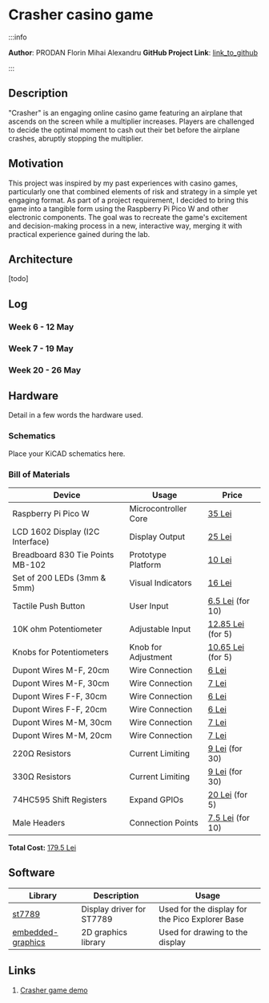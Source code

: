# Crasher casino game

:::info 

**Author**: PRODAN Florin Mihai Alexandru
**GitHub Project Link**: [link_to_github](https://github.com/UPB-FILS-MA/project-mihaiprodann)

:::

## Description

"Crasher" is an engaging online casino game featuring an airplane that ascends on the screen while a multiplier increases. Players are challenged to decide the optimal moment to cash out their bet before the airplane crashes, abruptly stopping the multiplier.

## Motivation

This project was inspired by my past experiences with casino games, particularly one that combined elements of risk and strategy in a simple yet engaging format. As part of a project requirement, I decided to bring this game into a tangible form using the Raspberry Pi Pico W and other electronic components. The goal was to recreate the game's excitement and decision-making process in a new, interactive way, merging it with practical experience gained during the lab.


## Architecture 

[todo]

## Log

<!-- write every week your progress here -->

### Week 6 - 12 May

### Week 7 - 19 May

### Week 20 - 26 May

## Hardware

Detail in a few words the hardware used.

### Schematics

Place your KiCAD schematics here.

### Bill of Materials

<!-- Fill out this table with all the hardware components that you might need.

The format is 
```
| [Device](link://to/device) | This is used ... | [price](link://to/store) |

```

-->


| Device                           | Usage               | Price |
|----------------------------------|---------------------|-------|
| Raspberry Pi Pico W              | Microcontroller Core | [35 Lei](https://www.optimusdigital.ro/ro/placi-raspberry-pi/12394-raspberry-pi-pico-w.html) |
| LCD 1602 Display (I2C Interface) | Display Output       | [25 Lei](https://www.bitmi.ro/ecran-lcd1602-cu-modul-i2c-iic-10487.html?gad_source=1) |
| Breadboard 830 Tie Points MB-102 | Prototype Platform  | [10 Lei](https://www.bitmi.ro/breadboard-830-puncte-mb-102-10500.html?gad_source=1) |
| Set of 200 LEDs (3mm & 5mm)      | Visual Indicators    | [16 Lei](https://www.bitmi.ro/componente-electronice/set-200-led-uri-de-diferite-culori-3-mm-5-mm-10508.html) |
| Tactile Push Button              | User Input           | [6.5 Lei](https://ardushop.ro/ro/home/97-buton-mic-push-button-trough-hole.html?gad_source=1) (for 10) |
| 10K ohm Potentiometer            | Adjustable Input     | [12.85 Lei](https://ardushop.ro/ro/electronica/193-potentiometru-10k.html?gad_source=1) (for 5) |
| Knobs for Potentiometers         | Knob for Adjustment  | [10.65 Lei](https://ardushop.ro/ro/electronica/321-buton-pentru-poteniometru.html?gad_source=1) (for 5) |
| Dupont Wires M-F, 20cm           | Wire Connection      | [6 Lei](https://www.bitmi.ro/electronica/40-x-fire-dupont-tata-mama-20cm-10512.html) |
| Dupont Wires M-F, 30cm           | Wire Connection      | [7 Lei](https://www.bitmi.ro/electronica/40-fire-dupont-tata-mama-30cm-10504.html) |
| Dupont Wires F-F, 30cm           | Wire Connection      | [6 Lei](https://www.bitmi.ro/electronica/40-fire-dupont-mama-mama-30cm-10503.html) |
| Dupont Wires F-F, 20cm           | Wire Connection      | [6 Lei](https://www.bitmi.ro/electronica/40-x-fire-dupont-mama-mama-20cm-10509.html) |
| Dupont Wires M-M, 30cm           | Wire Connection      | [7 Lei](https://www.bitmi.ro/electronica/40-fire-dupont-tata-tata-30cm-10505.html) |
| Dupont Wires M-M, 20cm           | Wire Connection      | [7 Lei](https://www.bitmi.ro/electronica/40-x-fire-dupont-tata-tata-20cm-10511.html) |
| 220Ω Resistors                   | Current Limiting     | [9 Lei](https://ardushop.ro/ro/electronica/211-rezistenta-14w-1-buc.html#/83-valoare_rezistenta-220r) (for 30) |
| 330Ω Resistors                   | Current Limiting     | [9 Lei](https://ardushop.ro/ro/electronica/211-rezistenta-14w-1-buc.html#/85-valoare_rezistenta-330r) (for 30) |
| 74HC595 Shift Registers          | Expand GPIOs         | [20 Lei](https://ardushop.ro/ro/electronica/141-ic-shift-register-sn74hc595n-74hc595.html) (for 5) |
| Male Headers                     | Connection Points    | [7.5 Lei](https://ardushop.ro/ro/electronica/70-40-x-bareta-pini-tata.html?gad_source=1) (for 10) |

**Total Cost:** [179.5 Lei](#)


## Software

| Library | Description | Usage |
|---------|-------------|-------|
| [st7789](https://github.com/almindor/st7789) | Display driver for ST7789 | Used for the display for the Pico Explorer Base |
| [embedded-graphics](https://github.com/embedded-graphics/embedded-graphics) | 2D graphics library | Used for drawing to the display |

## Links

<!-- Add a few links that inspired you and that you think you will use for your project -->

1. [Crasher game demo](https://www.youtube.com/watch?v=bzFpdu2o-o0])